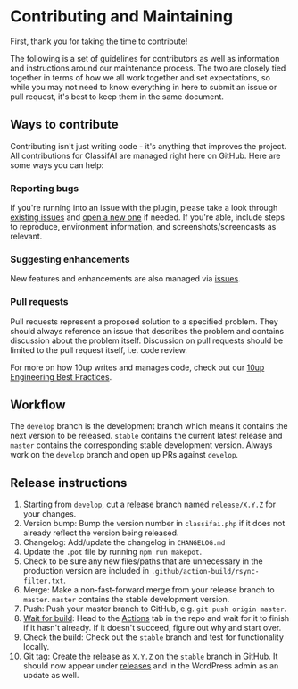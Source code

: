 # Contributing and Maintaining

First, thank you for taking the time to contribute!

The following is a set of guidelines for contributors as well as information and instructions around our maintenance process. The two are closely tied together in terms of how we all work together and set expectations, so while you may not need to know everything in here to submit an issue or pull request, it's best to keep them in the same document.

## Ways to contribute

Contributing isn't just writing code - it's anything that improves the project. All contributions for ClassifAI are managed right here on GitHub. Here are some ways you can help:

### Reporting bugs

If you're running into an issue with the plugin, please take a look through [existing issues](https://github.com/10up/classifai/issues) and [open a new one](https://github.com/10up/classifai/issues/new) if needed. If you're able, include steps to reproduce, environment information, and screenshots/screencasts as relevant.

### Suggesting enhancements

New features and enhancements are also managed via [issues](https://github.com/10up/classifai/issues).

### Pull requests

Pull requests represent a proposed solution to a specified problem. They should always reference an issue that describes the problem and contains discussion about the problem itself. Discussion on pull requests should be limited to the pull request itself, i.e. code review.

For more on how 10up writes and manages code, check out our [10up Engineering Best Practices](https://10up.github.io/Engineering-Best-Practices/).

## Workflow

The `develop` branch is the development branch which means it contains the next version to be released. `stable` contains the current latest release and `master` contains the corresponding stable development version. Always work on the `develop` branch and open up PRs against `develop`.

## Release instructions

1. Starting from `develop`, cut a release branch named `release/X.Y.Z` for your changes.
2. Version bump: Bump the version number in `classifai.php` if it does not already reflect the version being released.
3. Changelog: Add/update the changelog in `CHANGELOG.md`
4. Update the `.pot` file by running `npm run makepot`.
5. Check to be sure any new files/paths that are unnecessary in the production version are included in `.github/action-build/rsync-filter.txt`.
6. Merge: Make a non-fast-forward merge from your release branch to `master`. `master` contains the stable development version.
7. Push: Push your master branch to GitHub, e.g. `git push origin master`.
8. [Wait for build](https://xkcd.com/303/): Head to the [Actions](https://github.com/10up/classifai/actions) tab in the repo and wait for it to finish if it hasn't already. If it doesn't succeed, figure out why and start over.
9. Check the build: Check out the `stable` branch and test for functionality locally.
10. Git tag: Create the release as `X.Y.Z` on the `stable` branch in GitHub. It should now appear under [releases](https://github.com/10up/classifai/releases) and in the WordPress admin as an update as well.
